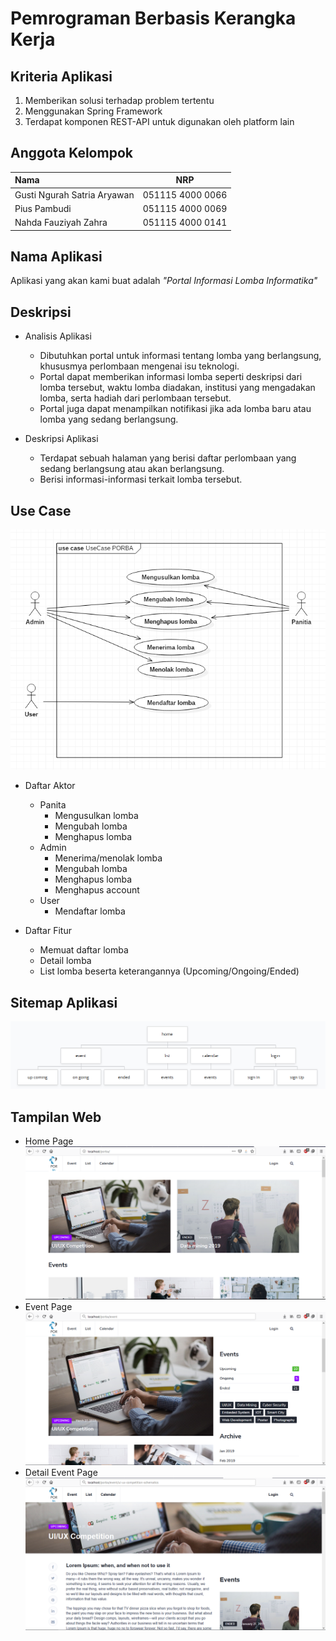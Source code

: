 # Pemrograman Berbasis Kerangka Kerja

## Kriteria Aplikasi

1. Memberikan solusi terhadap problem tertentu
2. Menggunakan Spring Framework
3. Terdapat komponen REST-API untuk digunakan oleh platform lain

## Anggota Kelompok

| Nama | NRP |
| :--- | :---:|
| Gusti Ngurah Satria Aryawan | 051115 4000 0066 |
| Pius Pambudi | 051115 4000 0069 |
| Nahda Fauziyah Zahra | 051115 4000 0141 |

## Nama Aplikasi
Aplikasi yang akan kami buat adalah <i>"Portal Informasi Lomba Informatika"</i>

## Deskripsi
- Analisis Aplikasi
    - Dibutuhkan portal untuk informasi tentang lomba yang berlangsung, khususmya perlombaan mengenai isu teknologi.
    - Portal dapat memberikan informasi lomba seperti deskripsi dari lomba tersebut, waktu lomba diadakan, institusi yang mengadakan lomba, serta hadiah dari perlombaan tersebut.
    - Portal juga dapat menampilkan notifikasi jika ada lomba baru atau lomba yang sedang berlangsung.

- Deskripsi Aplikasi
    - Terdapat sebuah halaman yang berisi daftar perlombaan yang sedang berlangsung atau akan berlangsung.
    - Berisi informasi-informasi terkait lomba tersebut.

## Use Case
![alt usecase](src/img/usecase.PNG)
- Daftar Aktor
    - Panita
        - Mengusulkan lomba
        - Mengubah lomba
        - Menghapus lomba
    - Admin
        - Menerima/menolak lomba
        - Mengubah lomba
        - Menghapus lomba
        - Menghapus account
    - User
        - Mendaftar lomba

- Daftar Fitur
    - Memuat daftar lomba
    - Detail lomba
    - List lomba beserta keterangannya (Upcoming/Ongoing/Ended)
    
## Sitemap Aplikasi
![alt image](src/img/sitemap-1.PNG)

## Tampilan Web
- Home Page
![alt image](src/img/home.PNG)
- Event Page
![alt image](src/img/event.PNG)
- Detail Event Page
![alt image](src/img/info.PNG)